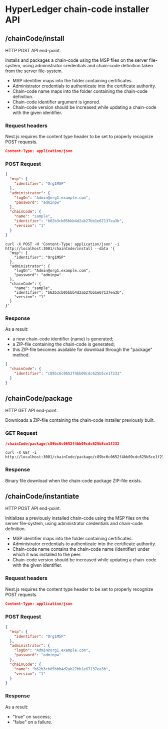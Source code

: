 # HyperLedger chain-code installer API
## /chainCode/install
HTTP POST API end-point. 

Installs and packages a chain-code using the MSP files on the server file-system, 
using administrator credentials and chain-code definition taken from the server file-system. 

- MSP identifier maps into the folder containing certificates.
- Administrator credentials to authenticate into the certificate authority.
- Chain-code name maps into the folder containing the chain-code definition.
- Chain-code identifier argument is ignored.
- Chain-code version should be increased while updating a chain-code with the given identifier.

### Request headers
Nest.js requires the content type header to be set to properly recognize POST requests.
```json
Content-Type: application/json
```
### POST Request
```json
{
  "msp": {
    "identifier": "Org1MSP"
  },
  "administrator": {
    "logOn": "Admin@org1.example.com",
    "password": "adminpw"
  },
  "chainCode": {
    "name": "sample",
    "identifier": "b62b3cb05bbb4d2ab27bb1e67137ea3b",
    "version": "1"
  }
}
```
```shell
curl -X POST -H 'Content-Type: application/json' -i http://localhost:3001/chainCode/install --data '{
  "msp": {
    "identifier": "Org1MSP"
  },
  "administrator": {
    "logOn": "Admin@org1.example.com",
    "password": "adminpw"
  },
  "chainCode": {
    "name": "sample",
    "identifier": "b62b3cb05bbb4d2ab27bb1e67137ea3b",
    "version": "1"
  }
}'
```
### Response
As a result:
- a new chain-code identifier (name) is generated;
- a ZIP-file containing the chain-code is generated;
- this ZIP-file becomes available for download through the "package" method.
```json
{
  "chainCode": {
    "identifier": "c89bc6c0652f4bb09cdc625b5ce1f232"
  }
}
```
## /chainCode/package
HTTP GET API end-point.

Downloads a ZIP-file containing the chain-code installer previously built.
### GET Request
```json
/chainCode/package/c89bc6c0652f4bb09cdc625b5ce1f232
```
```shell
curl -X GET -i http://localhost:3001/chainCode/package/c89bc6c0652f4bb09cdc625b5ce1f232
```
### Response
Binary file download when the chain-code package ZIP-file exists.

## /chainCode/instantiate

HTTP POST API end-point. 

Initializes a previously installed chain-code using the MSP files on the server file-system, 
using administrator credentials and chain-code definition. 
- MSP identifier maps into the folder containing certificates.
- Administrator credentials to authenticate into the certificate authority.
- Chain-code name contains the chain-code name (identifier) under which it was installed to the peer.
- Chain-code version should be increased while updating a chain-code with the given identifier.

### Request headers
Nest.js requires the content type header to be set to properly recognize POST requests.
```json
Content-Type: application/json
```

### POST Request
```json
{
  "msp": {
    "identifier": "Org1MSP"
  },
  "administrator": {
    "logOn": "Admin@org1.example.com",
    "password": "adminpw"
  },
  "chainCode": {
    "name": "b62b3cb05bbb4d2ab27bb1e67137ea3b",
    "version": "1"
  }
}
```

### Response
As a result:
- "true" on success;
- "false" on a failure.
